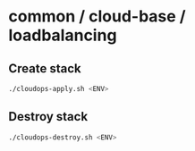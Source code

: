 # common / cloud-base / loadbalancing

## Create stack

```bash
./cloudops-apply.sh <ENV>
```

## Destroy stack

```bash
./cloudops-destroy.sh <ENV>
```
